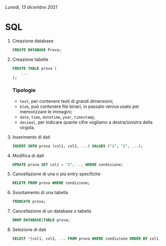 *Lunedì, 13 dicembre 2021*

# SQL

1. Creazione database

	```sql
	CREATE DATABASE Prova;
	```

2. Creazione tabelle

	```sql
	CREATE TABLE prova (
		...
	);
	```

	### Tipologie
	
	- `text`, per contenere testi di grandi dimensioni;
	- `blob`, può contenere file binari, in passato veniva usato per memorizzare le immagini;
	- `date`, `time`, `datetime`, `year`, `timestamp`;
	- `decimal`, per indicare quante cifre vogliamo a destra/sinistra della virgola.
	
3. Inserimento di dati

	```sql
	INSERT INTO prova (col1, col2, ...) VALUES ("1", "2", ...);
	```

4. Modifica di dati

	```sql
	UPDATE prova SET col1 = "2", ... WHERE condizione;
	```

5. Cancellazione di una o più entry specifiche

	```sql
	DELETE FROM prova WHERE condizione;
	```

6. Svuotamento di una tabella

	```sql
	TRUNCATE prova;
	```

7. Cancellazione di un database o tabella

	```sql
	DROP DATABASE|TABLE prova;
	```

8. Selezione di dati

	```sql
	SELECT *|col1, col2, ... FROM prova WHERE condizione ORDER BY col1 ASC|DESC;
	```